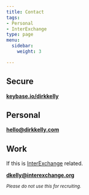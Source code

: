 ```yaml
---
title: Contact
tags:
- Personal
- InterExchange
type: page
menu:
  sidebar:
    weight: 3

---
```

## Secure

[**keybase.io/dirkkelly**](https://keybase.io/dirkkelly)

## Personal

[**hello@dirkkelly.com**](mailto:hello@dirkkelly.com)

## Work

If this is [InterExchange](https://www.interexchange.org/contact/) related.

[**dkelly@interexchange.org**](mailto:dkelly@interexchange.org)

<small>_Please do not use this for recruiting._</small>
